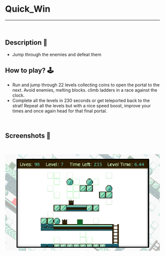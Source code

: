 # **Quick_Win** 

---

<br>

## **Description 📃**
- Jump through the enemies and defeat them

## **How to play? 🕹️**
- Run and jump through 22 levels collecting coins to open the portal to the next. Avoid enemies, melting blocks. climb ladders in a race against the clock.
- Complete all the levels in 230 seconds or get teleported back to the strat! Repeat all the levels but with a nice speed boost, improve your times and once again head for that final portal.
	
<br>

## **Screenshots 📸**

<br>

![image](../../assets/images/Quick_Win.jpg)

<br>
